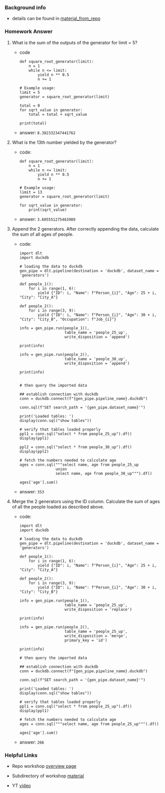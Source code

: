 ### Background info 

- details can be found in [material_from_repo](material_from_repo)

### Homework Answer 

1. What is the sum of the outputs of the generator for limit = 5?

    * code 
        ```{python}
        def square_root_generator(limit):
            n = 1
            while n <= limit:
                yield n ** 0.5
                n += 1

        # Example usage:
        limit = 5
        generator = square_root_generator(limit)

        total = 0
        for sqrt_value in generator:
            total = total + sqrt_value

        print(total)
        ```
    
    * answer: `8.382332347441762`

2. What is the 13th number yielded by the generator?

    * code:

        ```{python}
        def square_root_generator(limit):
            n = 1
            while n <= limit:
                yield n ** 0.5
                n += 1

        # Example usage:
        limit = 13
        generator = square_root_generator(limit)

        for sqrt_value in generator:
            print(sqrt_value)
        ```

    * answer: `3.605551275463989`

3. Append the 2 generators. After correctly appending the data, calculate the sum of all ages of people.

    * code: 

        ```{python}
        import dlt
        import duckdb

        # loading the data to duckdb
        gen_pipe = dlt.pipeline(destination = 'duckdb', dataset_name = 'generators')

        def people_1():
            for i in range(1, 6):
                yield {"ID": i, "Name": f"Person_{i}", "Age": 25 + i, "City": "City_A"}

        def people_2():
            for i in range(3, 9):
                yield {"ID": i, "Name": f"Person_{i}", "Age": 30 + i, "City": "City_B", "Occupation": f"Job_{i}"}

        info = gen_pipe.run(people_1(),
                            table_name = 'people_25_up',
                            write_disposition = 'append')

        print(info)

        info = gen_pipe.run(people_2(),
                            table_name = 'people_30_up',
                            write_disposition = 'append')

        print(info)


        # then query the imported data 

        ## establish connection with duckdb
        conn = duckdb.connect(f"{gen_pipe.pipeline_name}.duckdb")

        conn.sql(f"SET search_path = '{gen_pipe.dataset_name}'")

        print('Loaded tables: ')
        display(conn.sql("show tables"))

        # verify that tables loaded properly 
        ppl1 = conn.sql("select * from people_25_up").df()
        display(ppl1)

        ppl2 = conn.sql("select * from people_30_up").df()
        display(ppl2)

        # fetch the numbers needed to calculate age 
        ages = conn.sql("""select name, age from people_25_up
                        union 
                        select name, age from people_30_up""").df()

        ages['age'].sum()
        ```

    * answer: `353`

4. Merge the 2 generators using the ID column. Calculate the sum of ages of all the people loaded as described above.

    * code:

        ```{python}
        import dlt
        import duckdb

        # loading the data to duckdb
        gen_pipe = dlt.pipeline(destination = 'duckdb', dataset_name = 'generators')

        def people_1():
            for i in range(1, 6):
                yield {"ID": i, "Name": f"Person_{i}", "Age": 25 + i, "City": "City_A"}

        def people_2():
            for i in range(3, 9):
                yield {"ID": i, "Name": f"Person_{i}", "Age": 30 + i, "City": "City_B"}

        info = gen_pipe.run(people_1(),
                            table_name = 'people_25_up',
                            write_disposition = 'replace')

        print(info)

        info = gen_pipe.run(people_2(),
                            table_name = 'people_25_up',
                            write_disposition = 'merge',
                            primary_key = 'id')

        print(info)

        # then query the imported data 

        ## establish connection with duckdb
        conn = duckdb.connect(f"{gen_pipe.pipeline_name}.duckdb")

        conn.sql(f"SET search_path = '{gen_pipe.dataset_name}'")

        print('Loaded tables: ')
        display(conn.sql("show tables"))

        # verify that tables loaded properly 
        ppl1 = conn.sql("select * from people_25_up").df()
        display(ppl1)

        # fetch the numbers needed to calculate age 
        ages = conn.sql("""select name, age from people_25_up""").df()

        ages['age'].sum()
        ```

    * answer: `266`


### Helpful Links

* Repo workshop [overview page](https://github.com/DataTalksClub/data-engineering-zoomcamp/blob/main/cohorts/2024/workshops/dlt.md)

* Subdirectory of workshop [material](https://github.com/DataTalksClub/data-engineering-zoomcamp/tree/main/cohorts/2024/workshops/dlt_resources)

* YT [video](https://www.youtube.com/watch?v=oLXhBM7nf2Q)